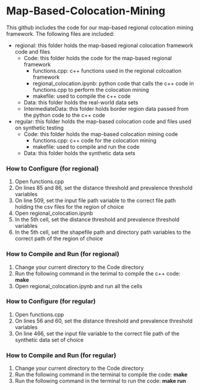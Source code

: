 # Map-Based-Colocation-Mining
This github includes the code for our map-based regional colocation mining framework.  The following files are included:
* regional: this folder holds the map-based regional colocation framework code and files
    * Code: this folder holds the code for the map-based regional framework
        * functions.cpp: c++ functions used in the regional colcoation framework
        * regional_colocation.ipynb: python code that calls the c++ code in functions.cpp to perform the colocation mining
        * makefile: used to compile the c++ code
    * Data: this folder holds the real-world data sets
    * IntermediateData: this folder holds border region data passed from the python code to the c++ code
* regular: this folder holds the map-based colocation code and files used on synthetic testing
    * Code: this folder holds the map-based colocation mining code
        * functions.cpp: c++ code for the colocation mining
        * makefile: used to compile and run the code
    * Data: this folder holds the synthetic data sets

### How to Configure (for regional)
1. Open functions.cpp
2. On lines 85 and 86, set the distance threshold and prevalence threshold variables
3. On line 509, set the input file path variable to the correct file path holding the csv files for the region of choice
4. Open regional_colocation.ipynb
5. In the 5th cell, set the distance threshold and prevalence threshold variables
6. In the 5th cell, set the shapefile path and directory path variables to the correct path of the region of choice

### How to Compile and Run (for regional)
1. Change your current directory to the Code directory
2. Run the following command in the terimal to compile the c++ code: **make**
3. Open regional_colocation.ipynb and run all the cells

### How to Configure (for regular)
1. Open functions.cpp 
2. On lines 56 and 60, set the distance threshold and prevalence threshold variables
3. On line 466, set the input file variable to the correct file path of the synthetic data set of choice

### How to Compile and Run (for regular)
1. Change your current directory to the Code directory
2. Run the following command in the terminal to compile the code: **make**
3. Run the following command in the terminal to run the code: **make run**

